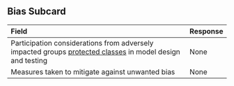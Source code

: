 ## Bias Subcard

Field                                                                                               |  Response
:---------------------------------------------------------------------------------------------------|:---------------
Participation considerations from adversely impacted groups [protected classes](https://www.senate.ca.gov/content/protected-classes) in model design and testing  |  None
Measures taken to mitigate against unwanted bias                                                   |  None
